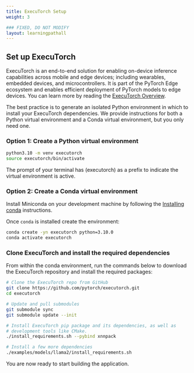 ```yaml
---
title: ExecuTorch Setup
weight: 3

### FIXED, DO NOT MODIFY
layout: learningpathall
---
```


## Set up ExecuTorch

ExecuTorch is an end-to-end solution for enabling on-device inference capabilities across mobile and edge devices; including wearables, embedded devices, and microcontrollers. It is part of the PyTorch Edge ecosystem and enables efficient deployment of PyTorch models to edge devices. You can learn more by reading the [ExecuTorch Overview](https://pytorch.org/executorch/stable/intro-overview.html).

The best practice is to generate an isolated Python environment in which to install your ExecuTorch dependencies. We provide instructions for both a Python virtual environment and a Conda virtual environment, but you only need one.

### Option 1: Create a Python virtual environment

```bash
python3.10 -m venv executorch
source executorch/bin/activate
```

The prompt of your terminal has (executorch) as a prefix to indicate the virtual environment is active.

### Option 2: Create a Conda virtual environment

Install Miniconda on your development machine by following the [Installing conda](https://conda.io/projects/conda/en/latest/user-guide/install/index.html) instructions.

Once `conda` is installed create the environment:

```bash
conda create -yn executorch python=3.10.0
conda activate executorch
```

### Clone ExecuTorch and install the required dependencies

From within the conda environment, run the commands below to download the ExecuTorch repository and install the required packages: 

``` bash
# Clone the ExecuTorch repo from GitHub
git clone https://github.com/pytorch/executorch.git
cd executorch

# Update and pull submodules
git submodule sync
git submodule update --init

# Install ExecuTorch pip package and its dependencies, as well as
# development tools like CMake.
./install_requirements.sh --pybind xnnpack

# Install a few more dependencies
./examples/models/llama2/install_requirements.sh
```

You are now ready to start building the application. 